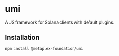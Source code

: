 # umi

A JS framework for Solana clients with default plugins.

## Installation

```sh
npm install @metaplex-foundation/umi
```
